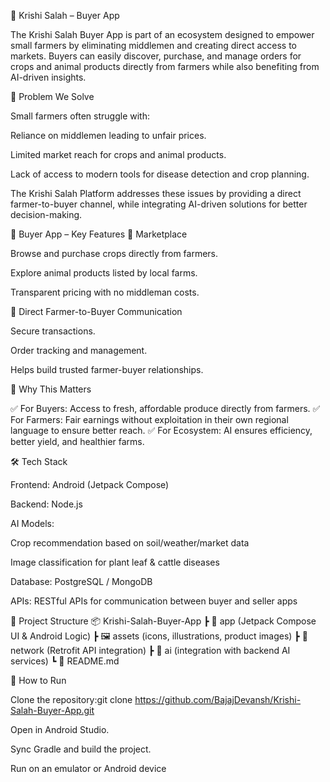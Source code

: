 🌱 Krishi Salah – Buyer App

The Krishi Salah Buyer App is part of an ecosystem designed to empower small farmers by eliminating middlemen and creating direct access to markets. Buyers can easily discover, purchase, and manage orders for crops and animal products directly from farmers while also benefiting from AI-driven insights.

🚀 Problem We Solve

Small farmers often struggle with:

Reliance on middlemen leading to unfair prices.

Limited market reach for crops and animal products.

Lack of access to modern tools for disease detection and crop planning.

The Krishi Salah Platform addresses these issues by providing a direct farmer-to-buyer channel, while integrating AI-driven solutions for better decision-making.

📱 Buyer App – Key Features
🛒 Marketplace

Browse and purchase crops directly from farmers.

Explore animal products listed by local farms.

Transparent pricing with no middleman costs.

🤝 Direct Farmer-to-Buyer Communication

Secure transactions.

Order tracking and management.

Helps build trusted farmer-buyer relationships.

🔑 Why This Matters

✅ For Buyers: Access to fresh, affordable produce directly from farmers.
✅ For Farmers: Fair earnings without exploitation in their own regional language to ensure better reach.
✅ For Ecosystem: AI ensures efficiency, better yield, and healthier farms.

🛠️ Tech Stack

Frontend: Android (Jetpack Compose)

Backend: Node.js

AI Models:

Crop recommendation based on soil/weather/market data

Image classification for plant leaf & cattle diseases

Database: PostgreSQL / MongoDB

APIs: RESTful APIs for communication between buyer and seller apps

📂 Project Structure
📦 Krishi-Salah-Buyer-App
 ┣ 📱 app (Jetpack Compose UI & Android Logic)
 ┣ 🖼️ assets (icons, illustrations, product images)
 ┣ 📡 network (Retrofit API integration)
 ┣ 🧠 ai (integration with backend AI services)
 ┗ 📘 README.md


🚦 How to Run

Clone the repository:git clone https://github.com/BajajDevansh/Krishi-Salah-Buyer-App.git

Open in Android Studio.

Sync Gradle and build the project.

Run on an emulator or Android device
